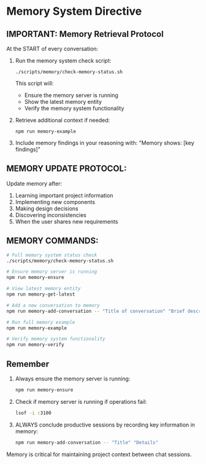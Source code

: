 # Memory System Directive

## IMPORTANT: Memory Retrieval Protocol

At the START of every conversation:
1. Run the memory system check script:
   ```
   ./scripts/memory/check-memory-status.sh
   ```
   
   This script will:
   - Ensure the memory server is running
   - Show the latest memory entity
   - Verify the memory system functionality

2. Retrieve additional context if needed:
   ```
   npm run memory-example
   ```

3. Include memory findings in your reasoning with: "Memory shows: [key findings]"

## MEMORY UPDATE PROTOCOL:

Update memory after:
1. Learning important project information
2. Implementing new components
3. Making design decisions
4. Discovering inconsistencies
5. When the user shares new requirements

## MEMORY COMMANDS:

```bash
# Full memory system status check
./scripts/memory/check-memory-status.sh

# Ensure memory server is running
npm run memory-ensure

# View latest memory entity
npm run memory-get-latest

# Add a new conversation to memory
npm run memory-add-conversation -- "Title of conversation" "Brief description with key points"

# Run full memory example
npm run memory-example

# Verify memory system functionality
npm run memory-verify
```

## Remember

1. Always ensure the memory server is running:
   ```bash
   npm run memory-ensure
   ```

2. Check if memory server is running if operations fail:
   ```bash
   lsof -i :3100
   ```

3. ALWAYS conclude productive sessions by recording key information in memory:
   ```bash
   npm run memory-add-conversation -- "Title" "Details"
   ```

Memory is critical for maintaining project context between chat sessions. 